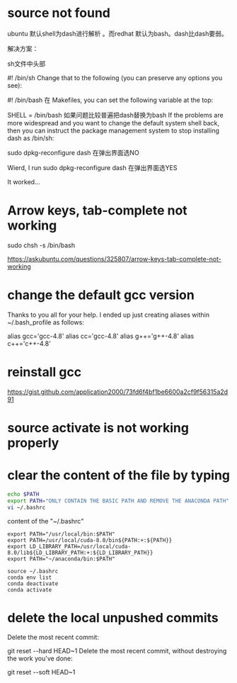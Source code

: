 # source not found
ubuntu 默认shell为dash进行解析 。而redhat 默认为bash。dash比dash要弱。

解决方案：

sh文件中头部

 #! /bin/sh
Change that to the following (you can preserve any options you see):

 #! /bin/bash
在 Makefiles, you can set the following variable at the top:

SHELL = /bin/bash
如果问题比较普遍把dash替换为bash
If the problems are more widespread and you want to change the default system shell back, then you can instruct the package management system to stop installing dash as /bin/sh:

sudo dpkg-reconfigure dash
在弹出界面选NO


Wierd, I run 
sudo dpkg-reconfigure dash
在弹出界面选YES

It worked...

#  Arrow keys, tab-complete not working

sudo chsh -s /bin/bash <username>
 
 
 https://askubuntu.com/questions/325807/arrow-keys-tab-complete-not-working
 
 
 
 # change the default gcc version
 Thanks to you all for your help. I ended up just creating aliases within ~/.bash_profile as follows:

alias gcc='gcc-4.8'
alias cc='gcc-4.8'
alias g++='g++-4.8'
alias c++='c++-4.8'


#  reinstall gcc
https://gist.github.com/application2000/73fd6f4bf1be6600a2cf9f56315a2d91


# source activate is not working properly

# clear the content of the file by typing
```sh
echo $PATH
export PATH="ONLY CONTAIN THE BASIC PATH AND REMOVE THE ANACONDA PATH"
vi ~/.bashrc

```

content of the "~/.bashrc"
```
export PATH="/usr/local/bin:$PATH"
export PATH=/usr/local/cuda-8.0/bin${PATH:+:${PATH}}
export LD_LIBRARY_PATH=/usr/local/cuda-8.0/lib${LD_LIBRARY_PATH:+:${LD_LIBRARY_PATH}}
export PATH="~/anaconda/bin:$PATH"
```


```
source ~/.bashrc
conda env list
conda deactivate
conda activate
```


# delete the local unpushed commits

Delete the most recent commit:

git reset --hard HEAD~1
Delete the most recent commit, without destroying the work you've done:

git reset --soft HEAD~1

